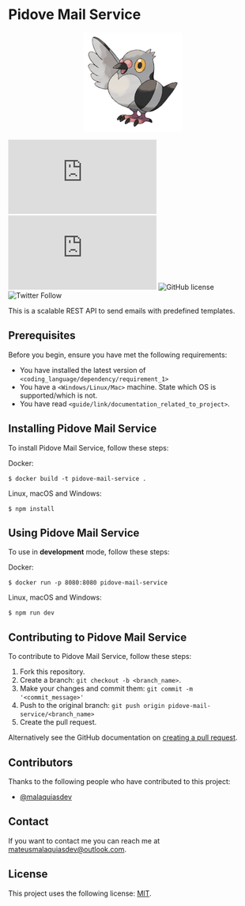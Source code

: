 # Pidove Mail Service

<p align="center">
  <img width="200" height="auto" src=".github/logo.png"/>
</p>

![GitHub repo size](https://img.shields.io/github/repo-size/malaquiasdev/README.md)
![GitHub contributors](https://img.shields.io/github/contributors/malaquiasdev/README.md)
![GitHub license](https://img.shields.io/github/license/malaquiasdev/pidove-mail-service)
![Twitter Follow](https://img.shields.io/twitter/url?url=https%3A%2F%2Fgithub.com%2Fmalaquiasdev%2Fpidove-mail-service)

This is a scalable REST API to send emails with predefined templates.

## Prerequisites

Before you begin, ensure you have met the following requirements:

- You have installed the latest version of `<coding_language/dependency/requirement_1>`
- You have a `<Windows/Linux/Mac>` machine. State which OS is supported/which is not.
- You have read `<guide/link/documentation_related_to_project>`.

## Installing Pidove Mail Service

To install Pidove Mail Service, follow these steps:

Docker:

```
$ docker build -t pidove-mail-service .
```

Linux, macOS and Windows:

```
$ npm install
```

## Using Pidove Mail Service

To use in **development** mode, follow these steps:

Docker:

```
$ docker run -p 8080:8080 pidove-mail-service
```

Linux, macOS and Windows:

```
$ npm run dev
```

## Contributing to Pidove Mail Service

To contribute to Pidove Mail Service, follow these steps:

1. Fork this repository.
2. Create a branch: `git checkout -b <branch_name>`.
3. Make your changes and commit them: `git commit -m '<commit_message>'`
4. Push to the original branch: `git push origin pidove-mail-service/<branch_name>`
5. Create the pull request.

Alternatively see the GitHub documentation on [creating a pull request](https://help.github.com/en/github/collaborating-with-issues-and-pull-requests/creating-a-pull-request).

## Contributors

Thanks to the following people who have contributed to this project:

- [@malaquiasdev](https://github.com/malaquiasdev)

## Contact

If you want to contact me you can reach me at <mateusmalaquiasdev@outlook.com>.

## License

This project uses the following license: [MIT](https://github.com/malaquiasdev/pidove-mail-service/blob/master/LICENSE).
